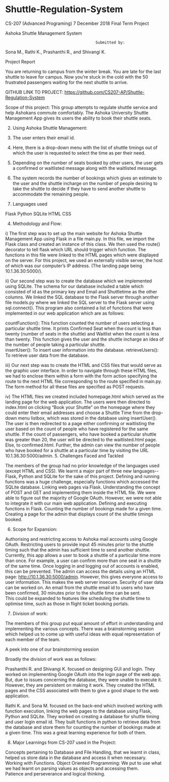 # Shuttle-Regulation-System
CS-207 (Advanced Programing)
7 December 2018
Final Term Project








Ashoka Shuttle Management System







											Submitted by: 
Sona M., Rathi K., Prashanthi R., and Shivangi K.

Project Report

You are returning to campus from the winter break. You are late for the last shuttle to leave for campus. Now you’re stuck in the cold with the 50 frustrated passengers waiting for the next shuttle to arrive. 

GITHUB LINK TO PROJECT: https://github.com/CS207-AP/Shuttle-Regulation-System

Scope of this project:
This group attempts to regulate shuttle service and help Ashokans commute comfortably. The Ashoka University Shuttle Management App gives its users the ability to book their shuttle seats.

2. Using Ashoka Shuttle Management:

1. The user enters their email id. 


2. Here, there is a drop-down menu with the list of shuttle timings out of which the user is requested to select the time as per their need.



3. Depending on the number of seats booked by other users, the user gets a confirmed or waitlisted message along with the waitlisted message. 

4. The system records the number of bookings which gives an estimate to the user and the shuttle incharge on the number of people desiring to take the shuttle to decide if they have to send another shuttle to accommodate the remaining people. 


3. Languages used

Flask
Python
SQLite 
HTML
CSS 

4. Methodology and Flow:

i) The first step was to set up the main website for Ashoka Shuttle Management App using Flask in a file main.py. In this file, we import the Flask class and created an instance of this class. We then used the route() decorator to tell flask which URL should trigger which function. The functions in this file were linked to the HTML pages which were displayed on the server. For this project, we used an externally visible server, the host of which was our computer’s IP address. (The landing page being 10.1.36.30:5000/).

ii) Our second step was to create the database which we implemented using SQLite. The schema for our database included a table which consisted of id as the primary key and Email and Shuttletime as the other columns. We linked the SQL database to the Flask server through another file models.py where we linked the SQL server to the Flask server using sql.connect(). This program also contained a list of functions that were implemented in our web application which are as follows: 

countFunction(): This function counted the number of users selecting a particular shuttle time. It prints Confirmed Seat when the count is less than twenty (number of seats in the shuttle) and Waitlist when the count is less than twenty. This function gives the user and the shuttle incharge an idea of the number of people taking a particular shuttle.\
insertUser(): To insert user information into the database. 
retrieveUsers(): To retrieve user data from the database. 

iii) Our next step was to create the HTML and CSS files that would serve as the graphic user interface. In order to navigate through these HTML files, we had to enclose them within a form with the form action specifying the route to the next HTML file corresponding to the route specified in main.py. The form method for all these files are specified as POST requests.

iv) The HTML files we created included homepage.html which served as the landing page for the web application. The users were then directed to index.html on clicking “Book your Shuttle” on the homepage where they could enter their email addresses and choose a Shuttle Time from the drop-down menu listbox, which was stored in the database using insertUser(). The user is then redirected to a page either confirming or waitlisting the user based on the count of people who have registered for the same shuttle. If the count of passengers, who have booked a particular shuttle was greater than 20, the user will be directed to the waitlisted.html page. Else, to confirmed.html. 
Further,  the admin can view the number of people who have booked for a shuttle at a particular time by visiting the URL 10.1.36.30:5000/admin. 
5. Challenges Faced and Tackled 

The members of the group had no prior knowledge of the languages used (except HTML and CSS). We learnt a major part of three new languages-- Flask, Python and SQLite for the sake of this project.
Defining and running functions was a huge challenge, especially functions which accessed the SQLite database. 
Linking web pages via Flask.
Understanding the concept of POST and GET and implementing them inside the HTML file.
We were able to figure out the majority of Google OAuth. However, we were not able to integrate it with our main web application.
Defining and executing functions in Flask.
Counting the number of bookings made for a given time.
Creating a page for the admin that displays count of the shuttle timings booked.

6. Scope for Expansion:

Authorising and restricting access to Ashoka mail accounts using Google OAuth.
Restricting users to provide input 45 minutes prior to the shuttle timing such that the admin has sufficient time to send another shuttle.
Currently, this app allows a user to book a shuttle of a particular time more than once. For example, a user can confirm more than one seat in a shuttle of the same time. Once logging in and logging out of accounts is enabled, this can be prevented. 
The admin can access the details using an HTML page: http://10.1.36.30:5000/admin. However, this gives everyone access to user information. This makes the web server insecure. Security of user data can be worked on.
An email from the shuttle email id to users who have been confirmed, 30 minutes prior to the shuttle time can be sent.  
This could be expanded to features like scheduling the shuttle time to optimise time, such as those in flight ticket booking portals.


7.  Division of work:

The members of this group put equal amount of effort in understanding and implementing the various concepts. There was a brainstorming session which helped us to come up with useful ideas with equal representation of each member of the team. 


A peek into one of our brainstorming session

Broadly the division of work was as follows:

Prashanthi R. and Shivangi K. focused on designing GUI and login. They worked on implementing Google OAuth into the login page of the web app. But, due to issues concerning the database, they were unable to execute it. However, they are persistent on making it work. They created the HTML pages and the CSS associated with them to give a good shape to the web application. 

 Rathi K. and Sona M. focused on the back-end which involved working with function execution, linking the web pages to the database using Flask, Python and SQLite. They worked on creating a database for shuttle timing and user login email id. They built functions in python to retrieve data from the database and store them for counting the number of bookings made at a given time. This was a great learning experience for both of them. 

8. Major Learnings from CS-207 used in the Project:

Concepts pertaining to Database and File Handling, that we learnt in class, helped us store data in the database and access it when necessary.
Working with Functions.
Object Oriented Programming: We put to use what we had learnt on parsing values as objects and accessing them.  
Patience and perseverance and logical thinking.


